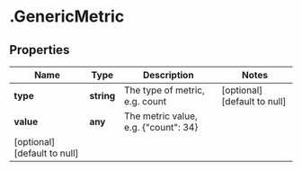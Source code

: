 # .GenericMetric

## Properties
Name | Type | Description | Notes
------------ | ------------- | ------------- | -------------
**type** | **string** | The type of metric, e.g. count | [optional] [default to null]
**value** | **any** | The metric value, e.g. {\"count\": 34}
 | [optional] [default to null]


